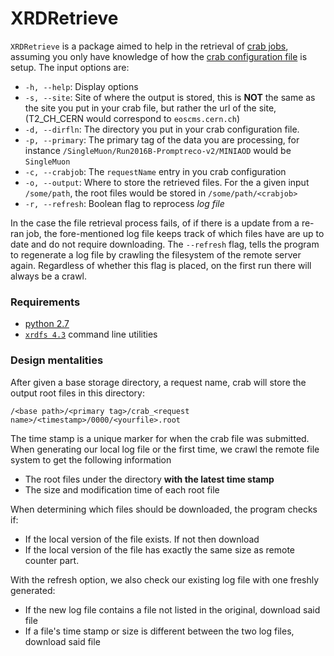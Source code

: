 # XRDRetrieve

`XRDRetrieve` is a package aimed to help in the retrieval of [crab jobs](https://twiki.cern.ch/twiki/bin/view/CMSPublic/SWGuideCrab), assuming you only have knowledge of how the [crab configuration file](https://twiki.cern.ch/twiki/bin/view/CMSPublic/CRAB3ConfigurationFile) is setup. The input options are:

* `-h, --help`: Display options
* `-s, --site`: Site of where the output is stored, this is **NOT** the same as the site you put in your crab file, but rather the url of the site, (T2_CH_CERN would correspond to `eoscms.cern.ch`)
* `-d, --dirfln`:  The directory you put in your crab configuration file.
* `-p, --primary`: The primary tag of the data you are processing, for instance `/SingleMuon/Run2016B-Promptreco-v2/MINIAOD` would be `SingleMuon`
* `-c, --crabjob`: The `requestName` entry in you crab configuration
* `-o, --output`: Where to store the retrieved files. For the a given input `/some/path`, the root files would be stored in `/some/path/<crabjob>`
* `-r, --refresh`: Boolean flag to reprocess *log file*

In the case the file retrieval process fails, of if there is a update from a re-ran job, the fore-mentioned log file keeps track of which files have are up to date and do not require downloading. The `--refresh` flag, tells the program to regenerate a log file by crawling the filesystem of the remote server again. Regardless of whether this flag is placed, on the first run there will always be a crawl.

### Requirements

* [python 2.7](https://www.python.org/download/releases/2.7/)
* [`xrdfs 4.3`](http://xrootd.org/doc/man/xrdfs.1.html) command line utilities


### Design mentalities

After given a base storage directory, a request name, crab will store the output root files in this directory:
```
/<base path>/<primary tag>/crab_<request name>/<timestamp>/0000/<yourfile>.root
```
The time stamp is a unique marker for when the crab file was submitted. When generating our local log file or the first time, we crawl the remote file system to get the following information

* The root files under the directory **with the latest time stamp**
* The size and modification time of each root file

When determining which files should be downloaded, the program checks if:

* If the local version of the file exists. If not then download
* If the local version of the file has exactly the same size as remote counter part.

With the refresh option, we also check our existing log file with one freshly generated:

* If the new log file contains a file not listed in the original, download said file
* If a file's time stamp or size is different between the two log files, download said file
